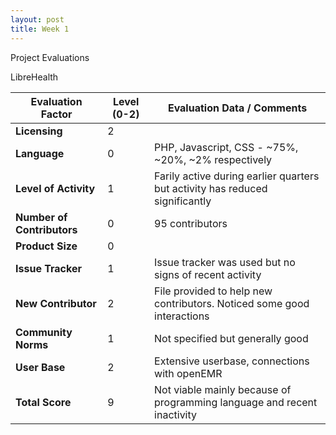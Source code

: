 ```yaml
---
layout: post
title: Week 1
---
```


Project Evaluations 

LibreHealth 

| Evaluation Factor          | Level (0-2)  | Evaluation Data / Comments |
|---|---|---|
| __Licensing__              |   2   |                 |
| __Language__               |   0   |PHP, Javascript, CSS - ~75%, ~20%, ~2% respectively |
| __Level of Activity__      |   1   |Farily active during earlier quarters but activity has reduced significantly |
| __Number of Contributors__ |   0   |95 contributors       | 
| __Product Size__           |   0   |                 |
| __Issue Tracker__          |   1   |Issue tracker was used but no signs of recent activity  |
| __New Contributor__        |   2   |File provided to help new contributors. Noticed some good interactions    |
| __Community Norms__        |   1   |Not specified but generally good               |
| __User Base__              |   2   |Extensive userbase, connections with openEMR                |
| __Total Score__            |   9   |Not viable mainly because of programming language and recent inactivity         |

